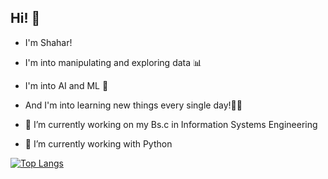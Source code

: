 Hi! 🙋‍
------
- I'm Shahar! 
- I'm into manipulating and exploring data 📊 
- I'm into AI and ML 🔬 
- And I'm into learning new things every single day!🙌🏽

- 🔭 I’m currently working on my Bs.c in Information Systems Engineering 
- 🐍 I’m currently working with Python

[![Top Langs](https://github-readme-stats.vercel.app/api/top-langs/?username=shahardekel&hide=c,python&layout=compact&theme=tokyonight)](https://github.com/anuraghazra/github-readme-stats)
